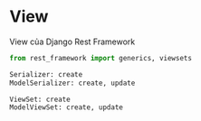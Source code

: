 # View

View của Django Rest Framework 

```py
from rest_framework import generics, viewsets

Serializer: create
ModelSerializer: create, update

ViewSet: create
ModelViewSet: create, update
```
